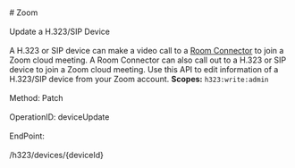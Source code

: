 <br>#     Zoom</br>
<br>Update a H.323/SIP Device</br>
<br>A H.323 or SIP device can make a video call to a [Room Connector](https://support.zoom.us/hc/en-us/articles/201363273-Getting-Started-With-H-323-SIP-Room-Connector) to join a Zoom cloud meeting. A Room Connector can also call out to a H.323 or SIP device to join a Zoom cloud meeting. Use this API to edit information of a H.323/SIP device from your Zoom account.
**Scopes:** `h323:write:admin`
 </br>
<br>Method: Patch</br>
<br>OperationID: deviceUpdate</br>
<br>EndPoint:</br>
<br>/h323/devices/{deviceId}</br>
